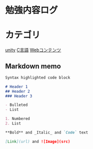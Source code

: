 # 勉強内容ログ

# カテゴリ
[unity](./unity)
[C言語](./c)
[Webコンテンツ](./web)

## Markdown memo


```markdown
Syntax highlighted code block

# Header 1
## Header 2
### Header 3

- Bulleted
- List

1. Numbered
2. List

**Bold** and _Italic_ and `Code` text

[Link](url) and ![Image](src)
```
